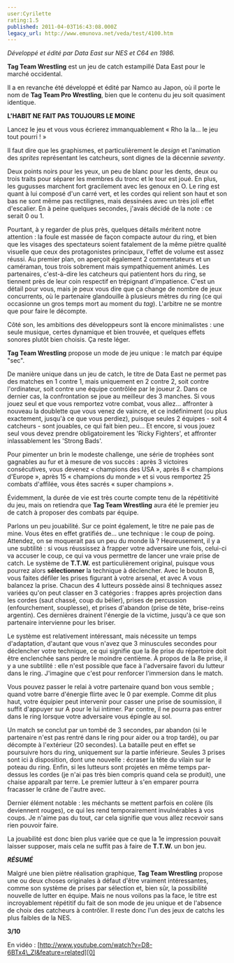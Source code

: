 ```yaml
---
user:Cyrilette
rating:1.5
published: 2011-04-03T16:43:08.000Z
legacy_url: http://www.emunova.net/veda/test/4100.htm
---
```

_Développé et édité par Data East sur NES et C64 en 1986\._  

  

**Tag Team Wrestling** est un jeu de catch estampillé Data East pour le marché occidental.  

Il a en revanche été développé et édité par Namco au Japon, où il porte le nom de **Tag Team Pro Wrestling**, bien que le contenu du jeu soit quasiment identique.  

  

**L'HABIT NE FAIT PAS TOUJOURS LE MOINE**  

Lancez le jeu et vous vous écrierez immanquablement « Rho la la... le jeu tout pourri ! »  

Il faut dire que les graphismes, et particulièrement le _design_ et l'animation des _sprites_ représentant les catcheurs, sont dignes de la décennie _seventy_.  

Deux points noirs pour les yeux, un peu de blanc pour les dents, deux ou trois traits pour séparer les membres du tronc et le tour est joué. En plus, les gugusses marchent fort gracilement avec les genoux en O. Le ring est quant à lui composé d'un carré vert, et les cordes qui relient son haut et son bas ne sont même pas rectilignes, mais dessinées avec un très joli effet d'escalier. En à peine quelques secondes, j'avais décidé de la note : ce serait 0 ou 1\.  

Pourtant, à y regarder de plus près, quelques détails méritent notre attention : la foule est massée de façon compacte autour du ring, et bien que les visages des spectateurs soient fatalement de la même piètre qualité visuelle que ceux des protagonistes principaux, l'effet de volume est assez réussi. Au premier plan, on aperçoit également 2 commentateurs et un caméraman, tous trois sobrement mais sympathiquement animés. Les partenaires, c'est-à-dire les catcheurs qui patientent hors du ring, se tiennent près de leur coin respectif en trépignant d'impatience. C'est un détail pour vous, mais je peux vous dire que ça change de nombre de jeux concurrents, où le partenaire glandouille à plusieurs mètres du ring (ce qui occasionne un gros temps mort au moment du _tag_). L'arbitre ne se montre que pour faire le décompte.  

Côté son, les ambitions des développeurs sont là encore minimalistes : une seule musique, certes dynamique et bien trouvée, et quelques effets sonores plutôt bien choisis. Ça reste léger.  

  

**Tag Team Wrestling** propose un mode de jeu unique : le match par équipe "sec".  

De manière unique dans un jeu de catch, le titre de Data East ne permet pas des matches en 1 contre 1, mais uniquement en 2 contre 2, soit contre l'ordinateur, soit contre une équipe contrôlée par le joueur 2\. Dans ce dernier cas, la confrontation se joue au meilleur des 3 manches. Si vous jouez seul et que vous remportez votre combat, vous allez... affronter à nouveau la doublette que vous venez de vaincre, et ce indéfiniment (ou plus exactement, jusqu'à ce que vous perdiez), puisque seules 2 équipes - soit 4 catcheurs - sont jouables, ce qui fait bien peu... Et encore, si vous jouez seul vous devez prendre obligatoirement les 'Ricky Fighters', et affronter inlassablement les 'Strong Bads'.  

Pour pimenter un brin le modeste challenge, une série de trophées sont gagnables au fur et à mesure de vos succès : après 3 victoires consécutives, vous devenez « champions des USA », après 8 « champions d'Europe », après 15 « champions du monde » et si vous remportez 25 combats d'affilée, vous êtes sacrés « super champions ».  

Évidemment, la durée de vie est très courte compte tenu de la répétitivité du jeu, mais on retiendra que **Tag Team Wrestling** aura été le premier jeu de catch à proposer des combats par équipe.  

   

Parlons un peu jouabilité. Sur ce point également, le titre ne paie pas de mine. Vous êtes en effet gratifiés de... une technique : le coup de poing. Attendez, on se moquerait pas un peu du monde là ? Heureusement, il y a une subtilité : si vous réussissez à frapper votre adversaire une fois, celui-ci va accuser le coup, ce qui va vous permettre de lancer une vraie prise de catch. Le système de **T.T.W.** est particulièrement original, puisque vous pourrez alors **sélectionner** la technique à déclencher. Avec le bouton B, vous faites défiler les prises figurant à votre arsenal, et avec A vous balancez la prise. Chacun des 4 lutteurs possède ainsi 8 techniques assez variées qu'on peut classer en 3 catégories : frappes après projection dans les cordes (saut chassé, coup du bélier), prises de percussion (enfourchement, souplesse), et prises d'abandon (prise de tête, brise-reins argentin). Ces dernières drainent l'énergie de la victime, jusqu'à ce que son partenaire intervienne pour les briser.  

Le système est relativement intéressant, mais nécessite un temps d'adaptation, d'autant que vous n'avez que 3 minuscules secondes pour déclencher votre technique, ce qui signifie que la 8e prise du répertoire doit être enclenchée sans perdre le moindre centième. À propos de la 8e prise, il y a une subtilité : elle n'est possible que face à l'adversaire favori du lutteur dans le ring. J'imagine que c'est pour renforcer l'immersion dans le match.  

   

Vous pouvez passer le relai à votre partenaire quand bon vous semble ; quand votre barre d'énergie flirte avec le 0 par exemple. Comme dit plus haut, votre équipier peut intervenir pour casser une prise de soumission, il suffit d'appuyer sur A pour le lui intimer. Par contre, il ne pourra pas entrer dans le ring lorsque votre adversaire vous épingle au sol.  

   

Un match se conclut par un tombé de 3 secondes, par abandon (si le partenaire n'est pas rentré dans le ring pour aider ou a trop tardé), ou par décompte à l'extérieur (20 secondes). La bataille peut en effet se poursuivre hors du ring, uniquement sur la partie inférieure. Seules 3 prises sont ici à disposition, dont une nouvelle : écraser la tête du vilain sur le poteau du ring. Enfin, si les lutteurs sont projetés en même temps par-dessus les cordes (je n'ai pas très bien compris quand cela se produit), une chaise apparaît par terre. Le premier lutteur à s'en emparer pourra fracasser le crâne de l'autre avec.  

   

Dernier élément notable : les méchants se mettent parfois en colère (ils deviennent rouges), ce qui les rend temporairement invulnérables à vos coups. Je n'aime pas du tout, car cela signifie que vous allez recevoir sans rien pouvoir faire.  

   

La jouabilité est donc bien plus variée que ce que la 1e impression pouvait laisser supposer, mais cela ne suffit pas à faire de **T.T.W.** un bon jeu.  

  

**_RÉSUMÉ_**  

Malgré une bien piètre réalisation graphique, **Tag Team Wrestling** propose une ou deux choses originales à défaut d'être vraiment intéressantes, comme son système de prises par sélection et, bien sûr, la possibilité nouvelle de lutter en équipe. Mais ne nous voilons pas la face, le titre est incroyablement répétitif du fait de son mode de jeu unique et de l'absence de choix des catcheurs à contrôler. Il reste donc l'un des jeux de catchs les plus faibles de la NES.  

  

**3/10**  

   

  

En vidéo : [http://www.youtube.com/watch?v=D8-6BTx4\_ZI&feature=related][0]

[0]: http://www.youtube.com/watch?v=D8-6BTx4_ZI&feature=related
